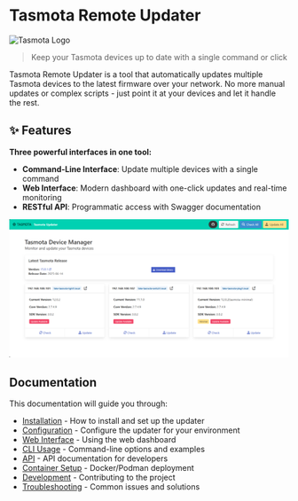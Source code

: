 # Tasmota Remote Updater

![Tasmota Logo](https://tasmota.github.io/docs/_media/logo.png)

> Keep your Tasmota devices up to date with a single command or click

Tasmota Remote Updater is a tool that automatically updates multiple Tasmota devices to the latest firmware over your network. No more manual updates or complex scripts - just point it at your devices and let it handle the rest.

## ✨ Features

**Three powerful interfaces in one tool:**

- **Command-Line Interface**: Update multiple devices with a single command
- **Web Interface**: Modern dashboard with one-click updates and real-time monitoring
- **RESTful API**: Programmatic access with Swagger documentation

![Screenshot](images/dashboard.png)

## Documentation

This documentation will guide you through:

- [Installation](installation.md) - How to install and set up the updater
- [Configuration](configuration.md) - Configure the updater for your environment
- [Web Interface](web-interface.md) - Using the web dashboard
- [CLI Usage](cli-usage.md) - Command-line options and examples
- [API](api.md) - API documentation for developers
- [Container Setup](container-setup.md) - Docker/Podman deployment
- [Development](development.md) - Contributing to the project
- [Troubleshooting](troubleshooting.md) - Common issues and solutions
